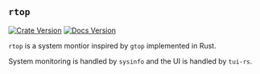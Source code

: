 ## ```rtop```

[![Crate Version](https://img.shields.io/crates/v/rtop.svg)](https://crates.io/crates/rtop)
[![Docs Version](https://docs.rs/rtop/badge.svg)](https://docs.rs/crate/rtop)

```rtop``` is a system montior inspired by ```gtop``` implemented in Rust.

System monitoring is handled by ```sysinfo``` and the UI is handled by ```tui-rs```.



